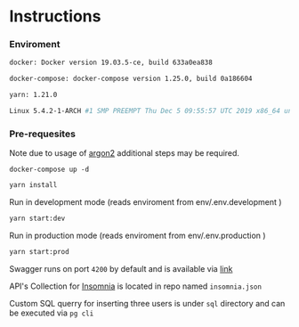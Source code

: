 # Instructions

### Enviroment

```bash
docker: Docker version 19.03.5-ce, build 633a0ea838

docker-compose: docker-compose version 1.25.0, build 0a186604

yarn: 1.21.0

Linux 5.4.2-1-ARCH #1 SMP PREEMPT Thu Dec 5 09:55:57 UTC 2019 x86_64 unknown GNU/Linux
```

### Pre-requesites

Note due to usage of [argon2](https://www.npmjs.com/package/argon2) additional steps may be required.

```
docker-compose up -d
```

```bash
yarn install
```

Run in development mode (reads enviroment from env/.env.development )

```bash
yarn start:dev
```

Run in production mode (reads enviroment from env/.env.production )

```bash
yarn start:prod
```

Swagger runs on port `4200` by default and is available via [link](http://localhost:4200)

API's Collection for [Insomnia](https://insomnia.rest/) is located in repo named `insomnia.json`

Custom SQL querry for inserting three users is under `sql` directory and can be executed via `pg cli`
